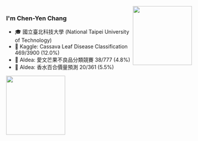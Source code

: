 <!--
**BlackyYen/BlackyYen** is a ✨ _special_ ✨ repository because its `README.md` (this file) appears on your GitHub profile.

Here are some ideas to get you started:

- 🔭 I’m currently working on ...
- 🌱 I’m currently learning ...
- 👯 I’m looking to collaborate on ...
- 🤔 I’m looking for help with ...
- 💬 Ask me about ...
- 📫 How to reach me: ...
- 😄 Pronouns: ...
- ⚡ Fun fact: ...
-->

<img height="160" align="right" src="https://github-readme-stats.vercel.app/api?username=BlackyYen&show_icons=True&count_private=True" />

### I'm Chen-Yen Chang

- 🎓 國立臺北科技大學 (National Taipei University of Technology)
- 🏅 Kaggle: Cassava Leaf Disease Classification 469/3900 (12.0%)
- 🏅 AIdea: 愛文芒果不良品分類競賽 38/777 (4.8%)
- 🏅 AIdea: 香水百合價量預測 20/361 (5.5%)

<img height="160" align="center" src="https://github-profile-trophy.vercel.app/?username=BlackyYen&column=7&margin-w=5" />
